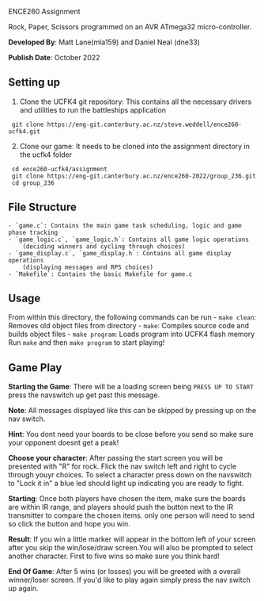 ENCE260 Assignment

Rock, Paper, Scissors programmed on an AVR ATmega32 micro-controller.

**Developed By**: Matt Lane(mla159) and Daniel Neal (dne33)

**Publish Date**: October 2022


## Setting up

1. Clone the UCFK4 git repository: This contains all the necessary drivers and utilities to run the battleships application
```
 git clone https://eng-git.canterbury.ac.nz/steve.weddell/ence260-ucfk4.git
```

2. Clone our game: It needs to be cloned into the assignment directory in the ucfk4 folder
```
 cd ence260-ucfk4/assignment
 git clone https://eng-git.canterbury.ac.nz/ence260-2022/group_236.git
 cd group_236
```


## File Structure
    - `game.c`: Contains the main game task scheduling, logic and game phase tracking
    - `game_logic.c`, `game_logic.h`: Contains all game logic operations 
        (deciding winners and cycling through choices)
    - `game_display.c`, `game_display.h`: Contains all game display operations 
        (displaying messages and RPS choices)
    - `Makefile`: Contains the basic Makefile for game.c

## Usage
From within this directory, the following commands can be run
    - `make clean`: Removes old object files from directory
    - `make`: Compiles source code and builds object files
    - `make program`: Loads program into UCFK4 flash memory
Run `make` and then `make program` to start playing!

## Game Play
**Starting the Game**: There will be a loading screen being `PRESS UP TO START` press the navswitch up get past this message.

**Note**: All messages displayed like this can be skipped by pressing up on the nav switch.


**Hint**: You dont need your boards to be close before you send so make sure your opponent doesnt get a peak!

**Choose your character**: After passing the start screen you will be presented with "R" for rock. Flick the nav switch left and right to cycle through youyr choices. To select a character press down on the navswitch to "Lock it in" a blue led should light up indicating you are ready to fight. 
 
**Starting**: Once both players have chosen the item, make sure the boards are within IR range, and players should push the button next to the IR transmitter to compare the chosen items. only one person will need to send so click the button and hope you win.

**Result**: If you win a little marker will appear in the bottom left of your screen after you skip the win/lose/draw screen.You will also be prompted to select another character. First to five wins so make sure you think hard!

**End Of Game**:  After 5 wins (or losses) you will be greeted with a overall winner/loser screen. If you'd like to play again simply press the nav switch up again.

